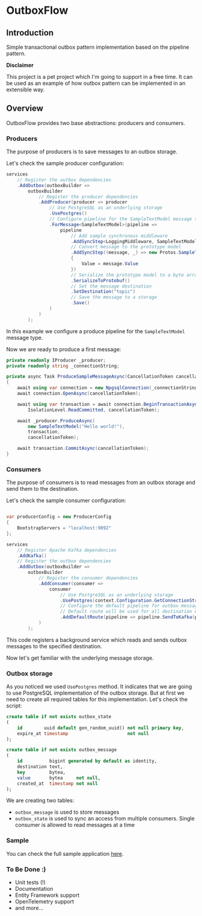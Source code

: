 # OutboxFlow

## Introduction
Simple transactional outbox pattern implementation based on the pipeline pattern.

**Disclaimer**

This project is a pet project which I'm going to support in a free time. It can be used as an example of how outbox pattern can be implemented in an extensible way.

## Overview
OutboxFlow provides two base abstractions: producers and consumers.

### Producers
The purpose of producers is to save messages to an outbox storage.

Let's check the sample producer configuration:
```csharp
services
    // Register the outbox dependencies
    .AddOutbox(outboxBuilder =>
        outboxBuilder
            // Register the producer dependencies
            .AddProducer(producer => producer
                // Use PostgreSQL as an underlying storage
                .UsePostgres()
                // Configure pipeline for the SampleTextModel message type
                .ForMessage<SampleTextModel>(pipeline =>
                    pipeline
                        // Add sample synchronous middleware
                        .AddSyncStep<LoggingMiddleware, SampleTextModel>()
                        // Convert message to the prototype model
                        .AddSyncStep((message, _) => new Protos.SampleTextModel
                        {
                            Value = message.Value
                        })
                        // Serialize the prototype model to a byte array
                        .SerializeToProtobuf()
                        // Set the message destination
                        .SetDestination("topic")
                        // Save the message to a storage
                        .Save()
                )
            )
        );
```

In this example we configure a produce pipeline for the `SampleTextModel` message type.

Now we are ready to produce a first message:

```csharp
private readonly IProducer _producer;
private readonly string _connectionString;

private async Task ProduceSampleMessageAsync(CancellationToken cancellationToken)
{
    await using var connection = new NpgsqlConnection(_connectionString);
    await connection.OpenAsync(cancellationToken);

    await using var transaction = await connection.BeginTransactionAsync(
        IsolationLevel.ReadCommitted, cancellationToken);

    await _producer.ProduceAsync(
        new SampleTextModel("Hello world!"),
        transaction,
        cancellationToken);

    await transaction.CommitAsync(cancellationToken);
}
```

### Consumers
The purpose of consumers is to read messages from an outbox storage and send them to the destination.

Let's check the sample consumer configuration:
```csharp

var producerConfig = new ProducerConfig
{
    BootstrapServers = "localhost:9092"
};

services
    // Register Apache Kafka dependencies
    .AddKafka()
    // Register the outbox dependencies
    .AddOutbox(outboxBuilder =>
        outboxBuilder
            // Register the consumer dependencies
            .AddConsumer(consumer =>
                consumer
                    // Use PostgreSQL as an underlying storage
                    .UsePostgres(context.Configuration.GetConnectionString("Postgres")!)
                    // Configure the default pipeline for outbox messages.
                    // Default route will be used for all destination which are not configured explicitly
                    .AddDefaultRoute(pipeline => pipeline.SendToKafka(producerConfig))
            )
        );
```

This code registers a background service which reads and sends outbox messages to the specified destination.

Now let's get familiar with the underlying message storage.

### Outbox storage

As you noticed we used `UsePostgres` method. It indicates that we are going to use PostgreSQL implementation of the outbox storage. But at first we need to create all required tables for this implementation. Let's check the script:

```sql
create table if not exists outbox_state
(
    id        uuid default gen_random_uuid() not null primary key,
    expire_at timestamp                      not null
);

create table if not exists outbox_message
(
    id          bigint generated by default as identity,
    destination text,
    key         bytea,
    value       bytea     not null,
    created_at  timestamp not null
);
```

We are creating two tables:
* `outbox_message` is used to store messages
* `outbox_state` is used to sync an access from multiple consumers. Single consumer is allowed to read messages at a time

### Sample

You can check the full sample application [here](samples/OutboxFlow.Sample).

### To Be Done :)

* Unit tests (!)
* Documentation
* Entity Framework support
* OpenTelemetry support
* and more...